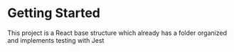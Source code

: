 # Getting Started

This project is a React base structure which already has a folder organized and implements testing with Jest
